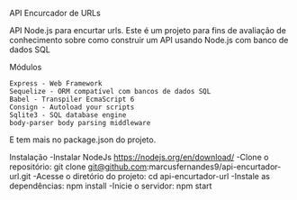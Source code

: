 API Encurcador de URLs

API Node.js para encurtar urls.
Este é um projeto para fins de avaliação de conhecimento sobre como construir um API usando Node.js com banco de dados SQL

  Módulos

    Express - Web Framework
    Sequelize - ORM compatível com bancos de dados SQL
    Babel - Transpiler EcmaScript 6
    Consign - Autoload your scripts
    Sqlite3 - SQL database engine
    body-parser body parsing middleware
E tem mais no package.json do projeto.

  Instalação
    -Instalar NodeJs https://nodejs.org/en/download/
    -Clone o repositório: git clone git@github.com:marcusfernandes9/api-encurtador-url.git
    -Acesse o diretório do projeto: cd api-encurtador-url
    -Instale as dependências: npm install
    -Inicie o servidor: npm start
